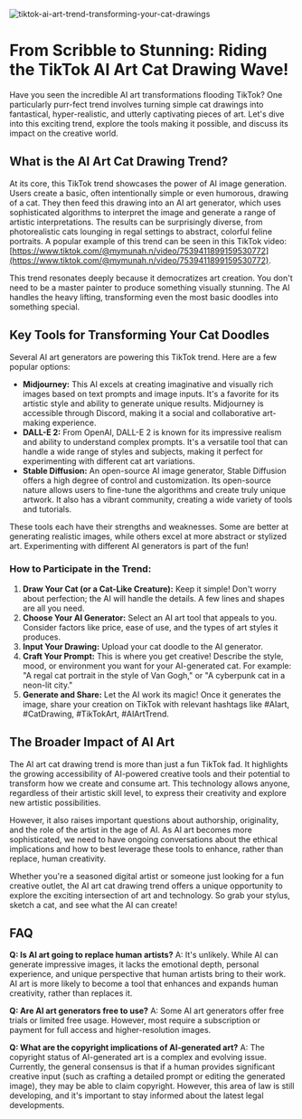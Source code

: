 ![tiktok-ai-art-trend-transforming-your-cat-drawings](https://images.pexels.com/photos/8831815/pexels-photo-8831815.jpeg?auto=compress&cs=tinysrgb&fit=crop&h=627&w=1200)

# From Scribble to Stunning: Riding the TikTok AI Art Cat Drawing Wave!

Have you seen the incredible AI art transformations flooding TikTok? One particularly purr-fect trend involves turning simple cat drawings into fantastical, hyper-realistic, and utterly captivating pieces of art. Let's dive into this exciting trend, explore the tools making it possible, and discuss its impact on the creative world.

## What is the AI Art Cat Drawing Trend?

At its core, this TikTok trend showcases the power of AI image generation. Users create a basic, often intentionally simple or even humorous, drawing of a cat. They then feed this drawing into an AI art generator, which uses sophisticated algorithms to interpret the image and generate a range of artistic interpretations. The results can be surprisingly diverse, from photorealistic cats lounging in regal settings to abstract, colorful feline portraits. A popular example of this trend can be seen in this TikTok video: [https://www.tiktok.com/@mymunah.n/video/7539411899159530772](https://www.tiktok.com/@mymunah.n/video/7539411899159530772).

This trend resonates deeply because it democratizes art creation. You don't need to be a master painter to produce something visually stunning. The AI handles the heavy lifting, transforming even the most basic doodles into something special.

## Key Tools for Transforming Your Cat Doodles

Several AI art generators are powering this TikTok trend. Here are a few popular options:

*   **Midjourney:** This AI excels at creating imaginative and visually rich images based on text prompts and image inputs. It's a favorite for its artistic style and ability to generate unique results. Midjourney is accessible through Discord, making it a social and collaborative art-making experience.
*   **DALL-E 2:** From OpenAI, DALL-E 2 is known for its impressive realism and ability to understand complex prompts. It's a versatile tool that can handle a wide range of styles and subjects, making it perfect for experimenting with different cat art variations.
*   **Stable Diffusion:** An open-source AI image generator, Stable Diffusion offers a high degree of control and customization. Its open-source nature allows users to fine-tune the algorithms and create truly unique artwork. It also has a vibrant community, creating a wide variety of tools and tutorials.

These tools each have their strengths and weaknesses. Some are better at generating realistic images, while others excel at more abstract or stylized art. Experimenting with different AI generators is part of the fun!

### How to Participate in the Trend:

1.  **Draw Your Cat (or a Cat-Like Creature):** Keep it simple! Don't worry about perfection; the AI will handle the details. A few lines and shapes are all you need.
2.  **Choose Your AI Generator:** Select an AI art tool that appeals to you. Consider factors like price, ease of use, and the types of art styles it produces.
3.  **Input Your Drawing:** Upload your cat doodle to the AI generator.
4.  **Craft Your Prompt:** This is where you get creative! Describe the style, mood, or environment you want for your AI-generated cat. For example: "A regal cat portrait in the style of Van Gogh," or "A cyberpunk cat in a neon-lit city."
5.  **Generate and Share:** Let the AI work its magic! Once it generates the image, share your creation on TikTok with relevant hashtags like #AIart, #CatDrawing, #TikTokArt, #AIArtTrend.

## The Broader Impact of AI Art

The AI art cat drawing trend is more than just a fun TikTok fad. It highlights the growing accessibility of AI-powered creative tools and their potential to transform how we create and consume art. This technology allows anyone, regardless of their artistic skill level, to express their creativity and explore new artistic possibilities.

However, it also raises important questions about authorship, originality, and the role of the artist in the age of AI. As AI art becomes more sophisticated, we need to have ongoing conversations about the ethical implications and how to best leverage these tools to enhance, rather than replace, human creativity.

Whether you're a seasoned digital artist or someone just looking for a fun creative outlet, the AI art cat drawing trend offers a unique opportunity to explore the exciting intersection of art and technology. So grab your stylus, sketch a cat, and see what the AI can create!

## FAQ

**Q: Is AI art going to replace human artists?**
A: It's unlikely. While AI can generate impressive images, it lacks the emotional depth, personal experience, and unique perspective that human artists bring to their work. AI art is more likely to become a tool that enhances and expands human creativity, rather than replaces it.

**Q: Are AI art generators free to use?**
A: Some AI art generators offer free trials or limited free usage. However, most require a subscription or payment for full access and higher-resolution images.

**Q: What are the copyright implications of AI-generated art?**
A: The copyright status of AI-generated art is a complex and evolving issue. Currently, the general consensus is that if a human provides significant creative input (such as crafting a detailed prompt or editing the generated image), they may be able to claim copyright. However, this area of law is still developing, and it's important to stay informed about the latest legal developments.
